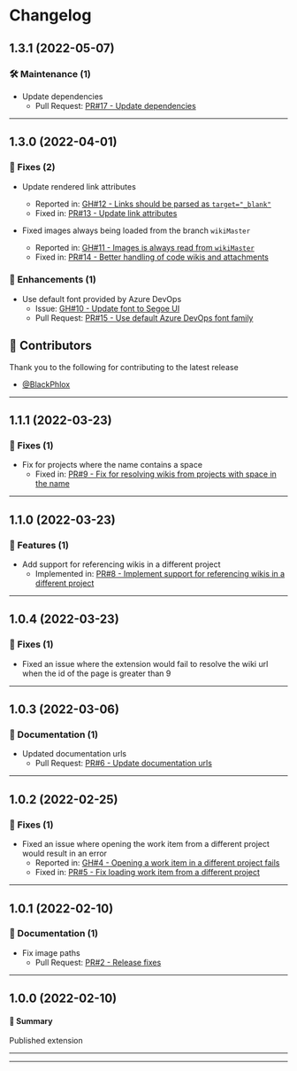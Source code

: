 # Changelog

## 1.3.1 (2022-05-07)

### 🛠️ Maintenance (1)

- Update dependencies
  - Pull Request: [PR#17 - Update dependencies](https://github.com/joachimdalen/azdevops-work-item-wiki/pull/17)

---

## 1.3.0 (2022-04-01)

### 🐛 Fixes (2)

- Update rendered link attributes

  - Reported in: [GH#12 - Links should be parsed as `target="_blank"`](https://github.com/joachimdalen/azdevops-work-item-wiki/issues/12)
  - Fixed in: [PR#13 - Update link attributes](https://github.com/joachimdalen/azdevops-work-item-wiki/pull/13)

- Fixed images always being loaded from the branch `wikiMaster`
  - Reported in: [GH#11 - Images is always read from `wikiMaster`](https://github.com/joachimdalen/azdevops-work-item-wiki/issues/11)
  - Fixed in: [PR#14 - Better handling of code wikis and attachments](https://github.com/joachimdalen/azdevops-work-item-wiki/pull/14)

### 📣 Enhancements (1)

- Use default font provided by Azure DevOps
  - Issue: [GH#10 - Update font to Segoe UI](https://github.com/joachimdalen/azdevops-work-item-wiki/issues/10)
  - Pull Request: [PR#15 - Use default Azure DevOps font family](https://github.com/joachimdalen/azdevops-work-item-wiki/pull/15)

## 🌟 Contributors

Thank you to the following for contributing to the latest release

- [@BlackPhlox](https://github.com/BlackPhlox)

---

## 1.1.1 (2022-03-23)

### 🐛 Fixes (1)

- Fix for projects where the name contains a space
  - Fixed in: [PR#9 - Fix for resolving wikis from projects with space in the name](https://github.com/joachimdalen/azdevops-work-item-wiki/pull/9)

---

## 1.1.0 (2022-03-23)

### 🚀 Features (1)

- Add support for referencing wikis in a different project
  - Implemented in: [PR#8 - Implement support for referencing wikis in a different project](https://github.com/joachimdalen/azdevops-work-item-wiki/pull/8)

---

## 1.0.4 (2022-03-23)

### 🐛 Fixes (1)

- Fixed an issue where the extension would fail to resolve the wiki url when the id of the page is greater than 9

---

## 1.0.3 (2022-03-06)

### 📝 Documentation (1)

- Updated documentation urls
  - Pull Request: [PR#6 - Update documentation urls](https://github.com/joachimdalen/azdevops-work-item-wiki/pull/6)

---

## 1.0.2 (2022-02-25)

### 🐛 Fixes (1)

- Fixed an issue where opening the work item from a different project would result in an error
  - Reported in: [GH#4 - Opening a work item in a different project fails](https://github.com/joachimdalen/azdevops-work-item-wiki/issues/4)
  - Fixed in: [PR#5 - Fix loading work item from a different project](https://github.com/joachimdalen/azdevops-work-item-wiki/pull/5)

---

## 1.0.1 (2022-02-10)

### 📝 Documentation (1)

- Fix image paths
  - Pull Request: [PR#2 - Release fixes](https://github.com/joachimdalen/azdevops-work-item-wiki/pull/2)

---

## 1.0.0 (2022-02-10)

#### 💬 Summary

Published extension

---

---
